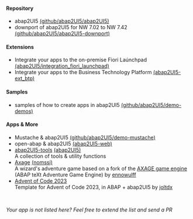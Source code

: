 #### Repository
* abap2UI5 [(github/abap2UI5/abap2UI5)](https://github.com/abap2UI5/abap2UI5)
* downport of abap2UI5 for NW 7.02 to NW 7.42 [(github/abap2UI5/abap2UI5-downport)](https://github.com/abap2UI5/abap2UI5-downport)

#### Extensions
* Integrate your apps to the on-premise Fiori Laúnchpad [(abap2UI5/integration_fiori_launchpad)](https://github.com/abap2UI5/ext-fiori_launchpad_on_premise)
* Integrate your apps to the Business Technology Platform [(abap2UI5-ext_btp)](https://github.com/abap2UI5/ext-business_technology_platform)

#### Samples
* samples of how to create apps in abap2UI5 [(github/abap2UI5/demo-demos)](https://github.com/abap2UI5/abap2UI5-samples)

#### Apps & More
* Mustache & abap2UI5 [(github/abap2UI5/demo-mustache)](https://github.com/abap2UI5/demo-mustache)
* open-abap & abap2UI5 [(abap2UI5-web)](https://github.com/larshp/abap2ui5-web)
* [abap2UI5-tools](https://github.com/abap2UI5/app-tools) [(abap2UI5)](https://github.com/abap2UI5/ext-app_tools)  <br> A collection of tools & utility functions 
* [Axage](https://github.com/nomssi/axage/) [(nomssi)](https://github.com/nomssi)  <br>  A wizard's adventure game based on a fork of the [AXAGE game engine](https://github.com/Ennowulff/axage) (ABAP teXt Adventure Game Engine) by [ennowulff](https://github.com/Ennowulff)
* [Advent of Code 2023](https://github.com/joltdx/abap-advent-2023-template) <br> Template for Advent of Code 2023, in ABAP + abap2UI5 by [joltdx](https://github.com/joltdx)

<br>

_Your app is not listed here? Feel free to extend the list and send a PR_

